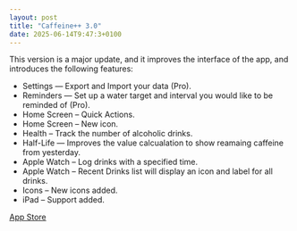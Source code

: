 ```yaml
---
layout: post
title: "Caffeine++ 3.0"
date: 2025-06-14T9:47:3+0100
---
```


This version is a major update, and it improves the interface of the app, and introduces the following features:

- Settings — Export and Import your data (Pro).
- Reminders — Set up a water target and interval you would like to be reminded of (Pro).
- Home Screen – Quick Actions.
- Home Screen – New icon.
- Health – Track the number of alcoholic drinks.
- Half-Life — Improves the value calcualation to show reamaing caffeine from yesterday.
- Apple Watch – Log drinks with a specified time.
- Apple Watch – Recent Drinks list will display an icon and label for all drinks.
- Icons – New icons added.
- iPad – Support added.

[App Store](https://apps.apple.com/gb/app/caffeine/id1594448346)
